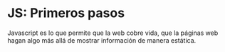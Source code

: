 # JS: Primeros pasos

Javascript es lo que permite que la web cobre vida, que la páginas web hagan algo más allá de mostrar información de manera estática.